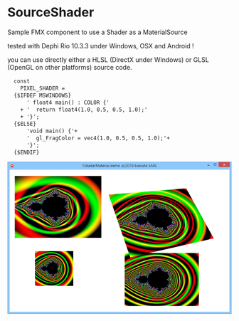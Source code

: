 # SourceShader

Sample FMX component to use a Shader as a MaterialSource

tested with Dephi Rio 10.3.3 under Windows, OSX and Android !

you can use directly either a HLSL (DirectX under Windows) or GLSL (OpenGL on other platforms) source code.
```
  const
    PIXEL_SHADER =
  {$IFDEF MSWINDOWS}
      ' float4 main() : COLOR {'
    + '  return float4(1.0, 0.5, 0.5, 1.0);'
    + '}';
  {$ELSE}
      'void main() {'+
      '  gl_FragColor = vec4(1.0, 0.5, 0.5, 1.0);'+
      '}';
  {$ENDIF}
```
![Form1](Form1.png)